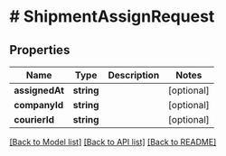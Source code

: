 # # ShipmentAssignRequest

## Properties

Name | Type | Description | Notes
------------ | ------------- | ------------- | -------------
**assignedAt** | **string** |  | [optional] 
**companyId** | **string** |  | [optional] 
**courierId** | **string** |  | [optional] 

[[Back to Model list]](../../README.md#documentation-for-models) [[Back to API list]](../../README.md#documentation-for-api-endpoints) [[Back to README]](../../README.md)


